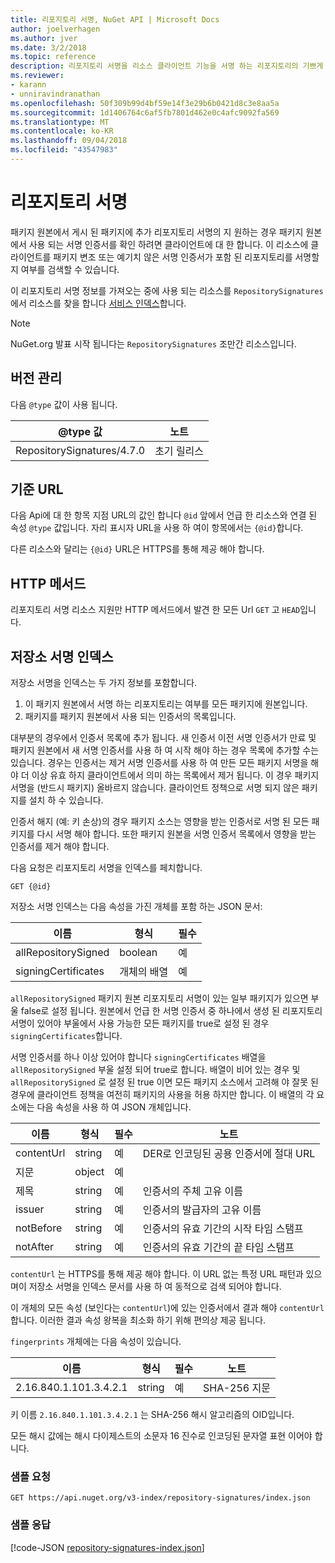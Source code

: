 ```yaml
---
title: 리포지토리 서명, NuGet API | Microsoft Docs
author: joelverhagen
ms.author: jver
ms.date: 3/2/2018
ms.topic: reference
description: 리포지토리 서명을 리소스 클라이언트 기능을 서명 하는 리포지토리의 기쁘게 패키지 소스를 수 있습니다.
ms.reviewer:
- karann
- unniravindranathan
ms.openlocfilehash: 50f309b99d4bf59e14f3e29b6b0421d8c3e8aa5a
ms.sourcegitcommit: 1d1406764c6af5fb7801d462e0c4afc9092fa569
ms.translationtype: MT
ms.contentlocale: ko-KR
ms.lasthandoff: 09/04/2018
ms.locfileid: "43547983"
---
```

# <a name="repository-signatures"></a>리포지토리 서명

패키지 원본에서 게시 된 패키지에 추가 리포지토리 서명의 지 원하는 경우 패키지 원본에서 사용 되는 서명 인증서를 확인 하려면 클라이언트에 대 한 합니다. 이 리소스에 클라이언트를 패키지 변조 또는 예기치 않은 서명 인증서가 포함 된 리포지토리를 서명할지 여부를 검색할 수 있습니다.

이 리포지토리 서명 정보를 가져오는 중에 사용 되는 리소스를 `RepositorySignatures` 에서 리소스를 찾을 합니다 [서비스 인덱스](service-index.md)합니다.

> [!Note]
> NuGet.org 발표 시작 됩니다는 `RepositorySignatures` 조만간 리소스입니다.

## <a name="versioning"></a>버전 관리

다음 `@type` 값이 사용 됩니다.

@type 값                | 노트
-------------------------- | -----
RepositorySignatures/4.7.0 | 초기 릴리스

## <a name="base-url"></a>기준 URL

다음 Api에 대 한 항목 지점 URL의 값인 합니다 `@id` 앞에서 언급 한 리소스와 연결 된 속성 `@type` 값입니다. 자리 표시자 URL을 사용 하 여이 항목에서는 `{@id}`합니다.

다른 리소스와 달리는 `{@id}` URL은 HTTPS를 통해 제공 해야 합니다.

## <a name="http-methods"></a>HTTP 메서드

리포지토리 서명 리소스 지원만 HTTP 메서드에서 발견 한 모든 Url `GET` 고 `HEAD`입니다.

## <a name="repository-signatures-index"></a>저장소 서명 인덱스

저장소 서명을 인덱스는 두 가지 정보를 포함합니다.

1. 이 패키지 원본에서 서명 하는 리포지토리는 여부를 모든 패키지에 원본입니다.
1. 패키지를 패키지 원본에서 사용 되는 인증서의 목록입니다.

대부분의 경우에서 인증서 목록에 추가 됩니다. 새 인증서 이전 서명 인증서가 만료 및 패키지 원본에서 새 서명 인증서를 사용 하 여 시작 해야 하는 경우 목록에 추가할 수는 있습니다. 경우는 인증서는 제거 서명 인증서를 사용 하 여 만든 모든 패키지 서명을 해야 더 이상 유효 하지 클라이언트에서 의미 하는 목록에서 제거 됩니다. 이 경우 패키지 서명을 (반드시 패키지) 올바르지 않습니다. 클라이언트 정책으로 서명 되지 않은 패키지를 설치 하 수 있습니다.

인증서 해지 (예: 키 손상)의 경우 패키지 소스는 영향을 받는 인증서로 서명 된 모든 패키지를 다시 서명 해야 합니다. 또한 패키지 원본을 서명 인증서 목록에서 영향을 받는 인증서를 제거 해야 합니다.

다음 요청은 리포지토리 서명을 인덱스를 페치합니다.

    GET {@id}

저장소 서명 인덱스는 다음 속성을 가진 개체를 포함 하는 JSON 문서:

이름                | 형식             | 필수
------------------- | ---------------- | --------
allRepositorySigned | boolean          | 예
signingCertificates | 개체의 배열 | 예

`allRepositorySigned` 패키지 원본 리포지토리 서명이 있는 일부 패키지가 있으면 부울 false로 설정 됩니다. 원본에서 언급 한 서명 인증서 중 하나에서 생성 된 리포지토리 서명이 있어야 부울에서 사용 가능한 모든 패키지를 true로 설정 된 경우 `signingCertificates`합니다.

서명 인증서를 하나 이상 있어야 합니다 `signingCertificates` 배열을 `allRepositorySigned` 부울 설정 되어 true로 합니다. 배열이 비어 있는 경우 및 `allRepositorySigned` 로 설정 된 true 이면 모든 패키지 소스에서 고려해 야 잘못 된 경우에 클라이언트 정책을 여전히 패키지의 사용을 허용 하지만 합니다. 이 배열의 각 요소에는 다음 속성을 사용 하 여 JSON 개체입니다.

이름         | 형식   | 필수 | 노트
------------ | ------ | -------- | -----
contentUrl   | string | 예      | DER로 인코딩된 공용 인증서에 절대 URL
지문 | object | 예      |
제목      | string | 예      | 인증서의 주체 고유 이름
issuer       | string | 예      | 인증서의 발급자의 고유 이름
notBefore    | string | 예      | 인증서의 유효 기간의 시작 타임 스탬프
notAfter     | string | 예      | 인증서의 유효 기간의 끝 타임 스탬프

`contentUrl` 는 HTTPS를 통해 제공 해야 합니다. 이 URL 없는 특정 URL 패턴과 있으며이 저장소 서명을 인덱스 문서를 사용 하 여 동적으로 검색 되어야 합니다. 

이 개체의 모든 속성 (보인다는 `contentUrl`)에 있는 인증서에서 결과 해야 `contentUrl`합니다.
이러한 결과 속성 왕복을 최소화 하기 위해 편의상 제공 됩니다.

`fingerprints` 개체에는 다음 속성이 있습니다.

이름                   | 형식   | 필수 | 노트
---------------------- | ------ | -------- | -----
2.16.840.1.101.3.4.2.1 | string | 예      | SHA-256 지문

키 이름 `2.16.840.1.101.3.4.2.1` 는 SHA-256 해시 알고리즘의 OID입니다.

모든 해시 값에는 해시 다이제스트의 소문자 16 진수로 인코딩된 문자열 표현 이어야 합니다.

### <a name="sample-request"></a>샘플 요청

    GET https://api.nuget.org/v3-index/repository-signatures/index.json

### <a name="sample-response"></a>샘플 응답

[!code-JSON [repository-signatures-index.json](./_data/repository-signatures-index.json)]
